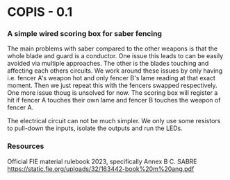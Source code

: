 # COPIS - 0.1
### A simple wired scoring box for saber fencing

The main problems with saber compared to the other weapons is that the whole blade and guard is a conductor.
One issue this leads to can be easily avoided via multiple approaches. The other is the blades touching and affecting each others circuits.
We work around these issues by only having i.e. fencer A's weapon hot and only fencer B's lame reading at that exact moment.
Then we just repeat this with the fencers swapped respectively.
One more issue thoug is unsolved for now. The scoring box will register a hit if fencer A touches their own lame and fencer B touches the weapon of fencer A.

The electrical circuit can not be much simpler. We only use some resistors to pull-down the inputs, isolate the outputs and run the LEDs.

### Resources 

Official FIE material rulebook 2023, specifically Annex B C. SABRE
https://static.fie.org/uploads/32/163442-book%20m%20ang.pdf
